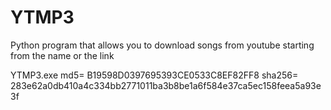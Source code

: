 # YTMP3
Python program that allows you to download songs from youtube starting from the name or the link


YTMP3.exe 
md5= B19598D0397695393CE0533C8EF82FF8
sha256= 283e62a0db410a4c334bb2771011ba3b8be1a6f584e37ca5ec158feea5a93e3f
